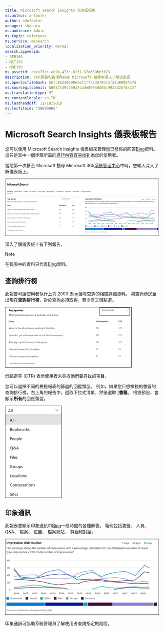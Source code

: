 ```yaml
---
title: Microsoft Search Insights 儀表板報告
ms.author: anfowler
author: adefowler
manager: shohara
ms.audience: Admin
ms.topic: reference
ms.service: mssearch
localization_priority: Normal
search.appverid:
- BFB160
- MET150
- MOE150
ms.assetid: ebce7fdc-e89b-473c-8131-67e659bb3f73
description: 分析評量和管理內容從 Microsoft 搜尋中深入了解儀表板
ms.openlocfilehash: bbfc8b230690eeef1f7a23d70d7af29b88924e7d
ms.sourcegitcommit: 68087149c769a7cdde80944dd9c9933d2bf4a23f
ms.translationtype: MT
ms.contentlocale: zh-TW
ms.lasthandoff: 11/18/2019
ms.locfileid: "38699860"
---
```

# <a name="microsoft-search-insights-dashboard-reports"></a>Microsoft Search Insights 儀表板報告

您可以使用 Microsoft Search Insights 儀表板來管理您已發佈的回答[Bing](https://Bing.com)資料。 這只是其中一個步驟所需的[進行內容容易找到](make-content-easy-to-find.md)為您的使用者。

當您第一次移至 Microsoft 搜尋 Microsoft 365[系統管理中心](https://admin.microsoft.com)中時，您輸入深入了解儀表板上。

![深入了解 dashboard.png](media/Insights-dashboard.png)

深入了解儀表板上有下列報告。

> [!NOTE]
> 在報表中的資料只代表[Bing](https://Bing.com)資料。

## <a name="top-queries"></a>查詢排行榜

此報告可讓使用者執行上方 2000 [Bing](https://Bing.com)搜尋查詢的相關詳細資料。 將查詢傳送至出現在**查詢排行榜**，對於查詢必須取得，至少有三個點選。

![排名最前面查詢報表與表格標頭： 查詢、 合計查詢和點選工資率。](media/Insights-topqueries.png)

低點選率 (CTR) 表示使用者未尋找他們要尋找的項目。

您可以選擇不同的檢視報表的篩選的回覆類型。 例如，如果您只想檢視的書籤的查詢排行榜，右上角的報告中，選取下拉式清單，然後選取 [**書籤**。 根據預設，會顯示**所有**的回應類型。

![篩選排行榜報告書籤、 人員、 Q&A、 檔案、 群組、 位置、 交談和網站。](media/Insights-topqueries-dropdown.png)

## <a name="impression-distribution"></a>印象通訊

此報表會顯示印象通訊中[Bing](https://Bing.com)一段時間的各種解答。 範例包括書籤、 人員、 Q&A、 檔案、 位置、 檔案網站、 群組和對話。 

![使用選取的時間期間為 90 天的曝光報表。](media/Insights-impressions.png)

印象通訊可協助系統管理員了解使用者查詢指定的期間。
